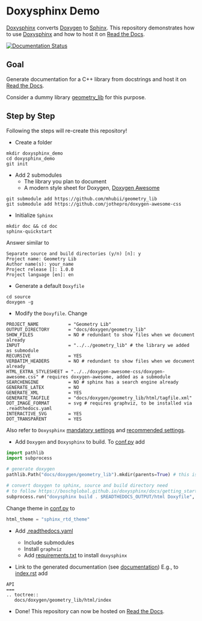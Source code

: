 # Doxysphinx Demo
[Doxysphinx](https://boschglobal.github.io/doxysphinx/) converts [Doxygen](https://www.doxygen.nl/) to [Sphinx](https://www.sphinx-doc.org/en/master/). This repository demonstrates how to use [Doxysphinx](https://boschglobal.github.io/doxysphinx/) and how to host it on [Read the Docs](https://readthedocs.org/).

[![Documentation Status](https://readthedocs.org/projects/doxysphinx-demo/badge/?version=latest)](https://doxysphinx-demo.readthedocs.io/en/latest/?badge=latest)

## Goal
Generate documentation for a C++ library from docstrings and host it on [Read the Docs](https://readthedocs.org/).

Consider a dummy library [geometry_lib](https://github.com/mhubii/geometry_lib) for this purpose.

## Step by Step
Following the steps will re-create this repository!

- Create a folder
```shell
mkdir doxysphinx_demo
cd doxysphinx_demo
git init
```

- Add 2 submodules
   - The library you plan to document
   - A modern style sheet for Doxygen, [Doxygen Awesome](https://jothepro.github.io/doxygen-awesome-css/)

```shell
git submodule add https://github.com/mhubii/geometry_lib
git submodule add https://github.com/jothepro/doxygen-awesome-css
```

- Initialize `Sphinx`
```shell
mkdir doc && cd doc
sphinx-quickstart
```

Answer similar to

```shell
Separate source and build directories (y/n) [n]: y
Project name: Geometry Lib
Author name(s): your_name
Project release []: 1.0.0
Project language [en]: en
```

- Generate a default `Doxyfile`
```shell
cd source
doxygen -g
```

- Modify the `Doxyfile`. Change
```
PROJECT_NAME           = "Geometry Lib"
OUTPUT_DIRECTORY       = "docs/doxygen/geometry_lib"
SHOW_FILES             = NO # redundant to show files when we document already
INPUT                  = "../../geometry_lib" # the library we added as submodule
RECURSIVE              = YES
VERBATIM_HEADERS       = NO # redundant to show files when we document already
HTML_EXTRA_STYLESHEET = "../../doxygen-awesome-css/doxygen-awesome.css" # requires doxygen-awesome, added as a submodule
SEARCHENGINE           = NO # sphinx has a search engine already
GENERATE_LATEX         = NO
GENERATE_XML           = YES
GENERATE_TAGFILE       = "docs/doxygen/geometry_lib/html/tagfile.xml"
DOT_IMAGE_FORMAT       = svg # requires graphviz, to be installed via .readthedocs.yaml
INTERACTIVE_SVG        = YES
DOT_TRANSPARENT        = YES
```

Also refer to `Doxysphinx` [mandatory settings](https://boschglobal.github.io/doxysphinx/docs/getting_started.html#mandatory-settings) and [recommended settings](https://boschglobal.github.io/doxysphinx/docs/getting_started.html#recommended-settings).


- Add `Doxygen` and `Doxysphinx` to build. To [conf.py](doc/source/conf.py) add
```python
import pathlib
import subprocess

# generate doxygen
pathlib.Path("docs/doxygen/geometry_lib").mkdir(parents=True) # this is the doxygen OUTPUT_DIRECTORY

# convert doxygen to sphinx, source and build directory need
# to follow https://boschglobal.github.io/doxysphinx/docs/getting_started.html#build
subprocess.run("doxysphinx build . $READTHEDOCS_OUTPUT/html Doxyfile", shell=True)
```

Change theme in [conf.py](doc/source/conf.py) to
```python
html_theme = "sphinx_rtd_theme"
```

- Add [.readthedocs.yaml](.readthedocs.yaml)
   - Include submodules
   - Install `graphviz`
   - Add [requirements.txt](requirements.txt) to install `doxysphinx`

- Link to the generated documentation (see [documentation](https://boschglobal.github.io/doxysphinx/docs/linking_to_doxygen.html))
E.g., to [index.rst](doc/source/index.rst) add

```
API
===
.. toctree::
   docs/doxygen/geometry_lib/html/index
```

- Done! This repository can now be hosted on [Read the Docs](https://doxysphinx-demo.readthedocs.io/en/latest/?badge=latest).
